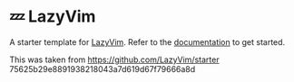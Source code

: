 # 💤 LazyVim

A starter template for [LazyVim](https://github.com/LazyVim/LazyVim).
Refer to the [documentation](https://lazyvim.github.io/installation) to get started.

This was taken from https://github.com/LazyVim/starter 75625b29e8891938218043a7d619d67f79666a8d
